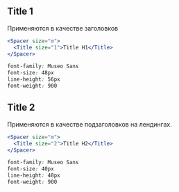 ## Title 1

Применяются в качестве заголовков

```jsx
<Spacer size="m">
  <Title size="1">Title H1</Title>
</Spacer>
```

```css static
font-family: Museo Sans
font-size: 48px
line-height: 56px
font-weight: 900
```

## Title 2

Применяются в качестве подзаголовков на лендингах.

```jsx
<Spacer size="m">
  <Title size="2">Title H2</Title>
</Spacer>
```

```css static
font-family: Museo Sans
font-size: 40px
line-height: 48px
font-weight: 900
```
